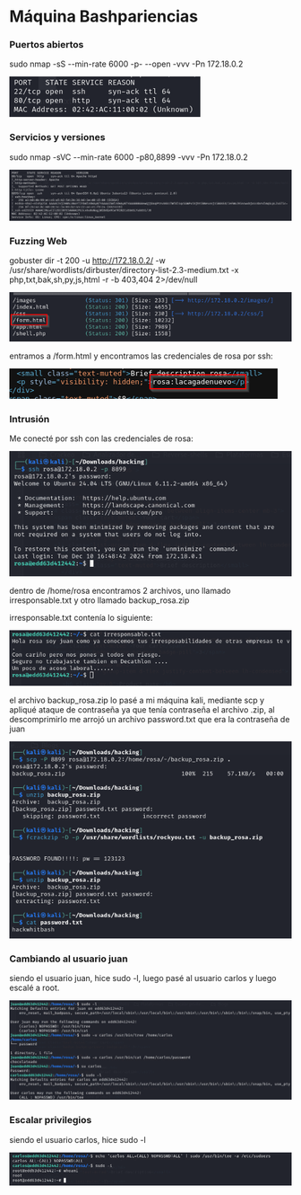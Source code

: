 # Máquina Bashpariencias

### Puertos abiertos

sudo nmap -sS --min-rate 6000 -p- --open -vvv -Pn 172.18.0.2

![alt text](image.png)

### Servicios y versiones

sudo nmap -sVC --min-rate 6000 -p80,8899 -vvv -Pn 172.18.0.2

![alt text](image-1.png)

### Fuzzing Web

gobuster dir -t 200 -u http://172.18.0.2/ -w /usr/share/wordlists/dirbuster/directory-list-2.3-medium.txt -x php,txt,bak,sh,py,js,html -r -b 403,404 2>/dev/null

![alt text](image-2.png)

entramos a /form.html y encontramos las credenciales de rosa por ssh:

![alt text](image-3.png)

### Intrusión

Me conecté por ssh con las credenciales de rosa:

![alt text](image-4.png)

dentro de /home/rosa encontramos 2 archivos, uno llamado irresponsable.txt y otro llamado backup_rosa.zip

irresponsable.txt contenía lo siguiente:

![alt text](image-5.png)

el archivo backup_rosa.zip lo pasé a mi máquina kali, mediante scp y apliqué ataque de contraseña ya que tenía contraseña el archivo .zip, al descomprimirlo me arrojó un archivo password.txt que era la contraseña de juan

![alt text](image-6.png)


### Cambiando al usuario juan

siendo el usuario juan, hice sudo -l, luego pasé al usuario carlos y luego escalé a root.

![alt text](image-7.png)

### Escalar privilegios

siendo el usuario carlos, hice sudo -l

![alt text](image-8.png)
